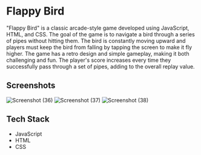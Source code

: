 
# Flappy Bird

"Flappy Bird" is a classic arcade-style game developed using JavaScript, HTML, and CSS. The goal of the game is to navigate a bird through a series of pipes without hitting them. The bird is constantly moving upward and players must keep the bird from falling by tapping the screen to make it fly higher. The game has a retro design and simple gameplay, making it both challenging and fun. The player's score increases every time they successfully pass through a set of pipes, adding to the overall replay value. 




## Screenshots

![Screenshot (36)](https://user-images.githubusercontent.com/54469061/218454077-db0fb929-029b-4fa8-b660-447237ef1b0e.png)
![Screenshot (37)](https://user-images.githubusercontent.com/54469061/218454088-dba05a79-d091-4b51-819a-58fc27643449.png)
![Screenshot (38)](https://user-images.githubusercontent.com/54469061/218454097-25071b9b-1470-4530-9647-80c9630b6e6d.png)



## Tech Stack

- JavaScript
- HTML
- CSS



